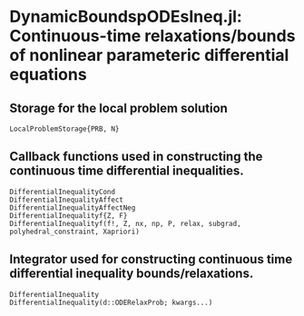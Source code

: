 # **DynamicBoundspODEsIneq.jl**: Continuous-time relaxations/bounds of nonlinear parameteric differential equations


## Storage for the local problem solution
```@docs
LocalProblemStorage{PRB, N}
```

## Callback functions used in constructing the continuous time differential inequalities.

```@docs
DifferentialInequalityCond
DifferentialInequalityAffect
DifferentialInequalityAffectNeg
DifferentialInequalityf{Z, F}
DifferentialInequalityf(f!, Z, nx, np, P, relax, subgrad, polyhedral_constraint, Xapriori)
```

## Integrator used for constructing continuous time differential inequality bounds/relaxations.
```@docs
DifferentialInequality
DifferentialInequality(d::ODERelaxProb; kwargs...)
```
